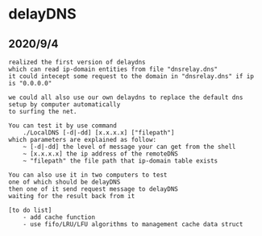 # delayDNS

## 2020/9/4
    realized the first version of delaydns
    which can read ip-domain entities from file "dnsrelay.dns"
    it could intecept some request to the domain in "dnsrelay.dns" if ip is "0.0.0.0"

    we could all also use our own delaydns to replace the default dns setup by computer automatically
    to surfing the net.

    You can test it by use command 
        ./LocalDNS [-d|-dd] [x.x.x.x] ["filepath"]
    which parameters are explained as follow:
        ~ [-d|-dd] the level of message your can get from the shell
        ~ [x.x.x.x] the ip address of the remoteDNS 
        ~ "filepath" the file path that ip-domain table exists

    You can also use it in two computers to test
    one of which should be delayDNS
    then one of it send request message to delayDNS 
    waiting for the result back from it

    [to do list]
        - add cache function
        - use fifo/LRU/LFU algorithms to management cache data struct
